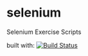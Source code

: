 # selenium
Selenium Exercise Scripts

built with:
[![Build Status](https://travis-ci.org/depapp/selenium.svg?branch=master)](https://travis-ci.org/depapp/selenium)
